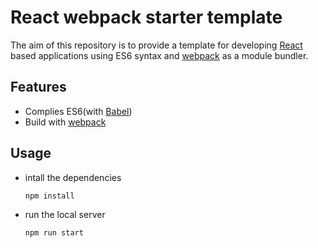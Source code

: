 # React webpack starter template

The aim of this repository is to provide a template for developing [React](https://facebook.github.io/react/) based applications using ES6 syntax and [webpack](https://webpack.github.io/) as a module bundler.

## Features


* Complies ES6(with [Babel](https://babeljs.io/))
* Build with [webpack](https://webpack.github.io/)

## Usage

* intall the dependencies
    ```
    npm install
    ```
* run the local server
    ```
    npm run start
    ```
